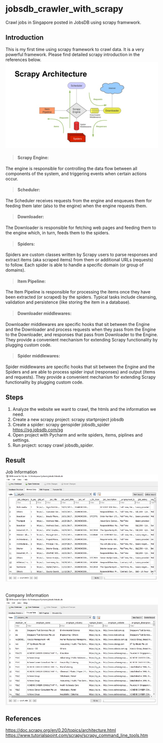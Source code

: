 # jobsdb_crawler_with_scrapy

Crawl jobs in Singapore posted in JobsDB using scrapy framwwork.

## Introduction

This is my first time using scrapy framework to crawl data. It is a very powerful framework. Please find detailed scrapy introduction in the references below. </br>
![scrapy](/scrapy_framework.jpg) </br>
> #### Scrapy Engine: 
The engine is responsible for controlling the data flow between all components of the system, and triggering events when certain actions occur. </br>
> #### Scheduler: 
The Scheduler receives requests from the engine and enqueues them for feeding them later (also to the engine) when the engine requests them. </br>
> #### Downloader: 
The Downloader is responsible for fetching web pages and feeding them to the engine which, in turn, feeds them to the spiders. </br>
> #### Spiders: 
Spiders are custom classes written by Scrapy users to parse responses and extract items (aka scraped items) from them or additional URLs (requests) to follow. Each spider is able to handle a specific domain (or group of domains). </br>
> #### Item Pipeline: 
The Item Pipeline is responsible for processing the items once they have been extracted (or scraped) by the spiders. Typical tasks include cleansing, validation and persistence (like storing the item in a database). </br>
> #### Downloader middlewares: 
Downloader middlewares are specific hooks that sit between the Engine and the Downloader and process requests when they pass from the Engine to the Downloader, and responses that pass from Downloader to the Engine. They provide a convenient mechanism for extending Scrapy functionality by plugging custom code. </br>
> #### Spider middlewares: 
Spider middlewares are specific hooks that sit between the Engine and the Spiders and are able to process spider input (responses) and output (items and requests). They provide a convenient mechanism for extending Scrapy functionality by plugging custom code.

## Steps

1. Analyze the website we want to crawl, the htmls and the information we need.
2. Create a new scrapy project: scrapy startproject jobsdb
3. Create a spider: scrapy genspider jobsdb_spider https://sg.jobsdb.com/sg
4. Open project with Pycharm and write spiders, items, piplines and settings.
5. Run project: scrapy crawl jobsdb_spider.

## Result

Job Information </br>
![scrapy](/job_info.jpg)  </br>
</br> </br>
Company Information </br>
![scrapy](/company_info.jpg) </br>

## References
https://doc.scrapy.org/en/0.20/topics/architecture.html </br>
https://www.tutorialspoint.com/scrapy/scrapy_command_line_tools.htm
